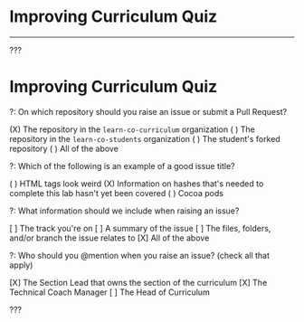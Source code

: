 # Improving Curriculum Quiz
---

???

# Improving Curriculum Quiz

?: On which repository should you raise an issue or submit a Pull Request?

(X) The repository in the `learn-co-curriculum` organization
( ) The repository in the `learn-co-students` organization
( ) The student's forked repository
( ) All of the above

?: Which of the following is an example of a good issue title?

( ) HTML tags look weird
(X) Information on hashes that's needed to complete this lab hasn't yet been covered
( ) Cocoa pods

?: What information should we include when raising an issue?

[ ] The track you're on
[ ] A summary of the issue
[ ] The files, folders, and/or branch the issue relates to
[X] All of the above

?: Who should you @mention when you raise an issue? (check all that apply)

[X] The Section Lead that owns the section of the curriculum
[X] The Technical Coach Manager
[ ] The Head of Curriculum

???
